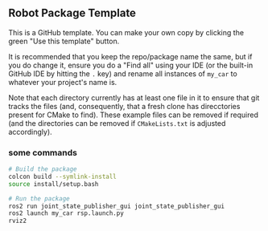 ## Robot Package Template

This is a GitHub template. You can make your own copy by clicking the green "Use this template" button.

It is recommended that you keep the repo/package name the same, but if you do change it, ensure you do a "Find all" using your IDE (or the built-in GitHub IDE by hitting the `.` key) and rename all instances of `my_car` to whatever your project's name is.

Note that each directory currently has at least one file in it to ensure that git tracks the files (and, consequently, that a fresh clone has direcctories present for CMake to find). These example files can be removed if required (and the directories can be removed if `CMakeLists.txt` is adjusted accordingly).

### some commands 
```bash
# Build the package
colcon build --symlink-install
source install/setup.bash

# Run the package
ros2 run joint_state_publisher_gui joint_state_publisher_gui
ros2 launch my_car rsp.launch.py
rviz2
```